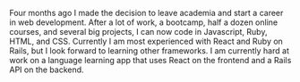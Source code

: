 Four months ago I made the decision to leave academia and start a career in web development. After a lot of work, a bootcamp, half a dozen online courses, and several big projects, I can now code in Javascript, Ruby, HTML, and CSS. Currently I am most experienced with React and Ruby on Rails, but I look forward to learning other frameworks. I am currently hard at work on a language learning app that uses React on the frontend and a Rails API on the backend.
